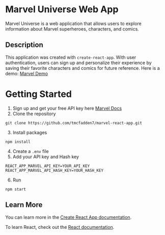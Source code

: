 # Marvel Universe Web App

Marvel Universe is a web application that allows users to explore information about Marvel superheroes, characters, and comics. 

## Description

This application was created with `create-react-app`. With user authentication, users can sign up and personalize their experience by saving their favorite characters and comics for future reference. Here is a demo: [Marvel Demo](https://marvel-react-app-five.vercel.app/)

# Getting Started

1. Sign up and get your free API key here [Marvel Docs](https://developer.marvel.com/)
2. Clone the repository
```
git clone https://github.com/tmcfadden7/marvel-react-app.git
```
3. Install packages
```
npm install
```
4. Create a `.env` file
5. Add your API key and Hash key
```
REACT_APP_MARVEL_API_KEY=YOUR_API_KEY
REACT_APP_MARVEL_API_HASH_KEY=YOUR_HASH_KEY
```
6. Run
```
npm start
```

## Learn More

You can learn more in the [Create React App documentation](https://facebook.github.io/create-react-app/docs/getting-started).

To learn React, check out the [React documentation](https://reactjs.org/).
